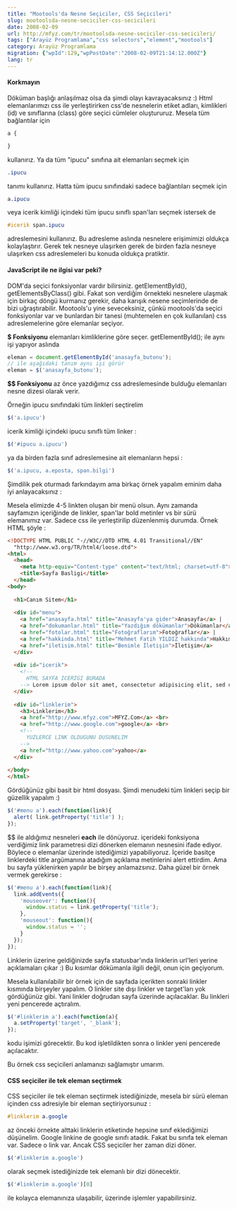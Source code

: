 ```yaml
---
title: "Mootools'da Nesne Seçiciler, CSS Seçicileri"
slug: mootoolsda-nesne-seciciler-css-secicileri
date: 2008-02-09
url: http://mfyz.com/tr/mootoolsda-nesne-seciciler-css-secicileri/
tags: ["Arayüz Programlama","css selectors","element","mootools"]
category: Arayüz Programlama
migration: {"wpId":129,"wpPostDate":"2008-02-09T21:14:12.000Z"}
lang: tr
---
```


#### Korkmayın

Döküman başlığı anlaşılmaz olsa da şimdi olayı kavrayacaksınız :) Html elemanlarımızı css ile yerleştirirken css'de nesnelerin etiket adları, kimlikleri (id) ve sınıflarına (class) göre seçici cümleler oluştururuz. Mesela tüm bağlantılar için
```css
a {

}

```
kullanırız. Ya da tüm "ipucu" sınıfına ait elemanları seçmek için
```css
.ipucu

```
tanımı kullanırız. Hatta tüm ipucu sınıfındaki sadece bağlantıları seçmek için
```css
a.ipucu

```
veya icerik kimliği içindeki tüm ipucu sınıflı span'ları seçmek istersek de
```css
#icerik span.ipucu

```
adreslemesini kullanırız. Bu adresleme aslında nesnelere erişimimizi oldukça kolaylaştırır. Gerek tek nesneye ulaşırken gerek de birden fazla nesneye ulaşırken css adreslemeleri bu konuda oldukça pratiktir.

#### JavaScript ile ne ilgisi var peki?

DOM'da seçici fonksiyonlar vardır bilirsiniz. getElementById(), getElementsByClass() gibi. Fakat son verdiğim örnekteki nesnelere ulaşmak için birkaç döngü kurmanız gerekir, daha karışık nesene seçimlerinde de bizi uğraştırabilir. Mootools'u yine seveceksiniz, çünkü mootools'da seçici fonksiyonlar var ve bunlardan bir tanesi (muhtemelen en çok kullanılan) css adreslemelerine göre elemanlar seçiyor.

**$ Fonksiyonu** elemanları kimliklerine göre seçer. getElementById(); ile aynı işi yapıyor aslında
```js
eleman = document.getElementById('anasayfa_butonu');
// ile aşağıdaki tanım aynı işi görür
eleman = $('anasayfa_butonu');
```
**$$ Fonksiyonu** az önce yazdığımız css adreslemesinde bulduğu elemanları nesne dizesi olarak verir.

Örneğin ipucu sınıfındaki tüm linkleri seçtirelim
```js
$('a.ipucu')

```
icerik kimliği içindeki ipucu sınıflı tüm linker :
```js
$('#ipucu a.ipucu')

```
ya da birden fazla sınıf adreslemesine ait elemanların hepsi :
```js
$('a.ipucu, a.eposta, span.bilgi')

```
Şimdilik pek oturmadı farkındayım ama birkaç örnek yapalım eminim daha iyi anlayacaksınız :

Mesela elimizde 4-5 linkten oluşan bir menü olsun. Aynı zamanda sayfamızın içeriğinde de linkler, span'lar bold metinler vs bir sürü elemanımız var. Sadece css ile yerleştirilip düzenlenmiş durumda. Örnek HTML şöyle :
```html
<!DOCTYPE HTML PUBLIC "-//W3C//DTD HTML 4.01 Transitional//EN"
  "http://www.w3.org/TR/html4/loose.dtd">
<html>
  <head>
    <meta http-equiv="Content-type" content="text/html; charset=utf-8">
    <title>Sayfa Basligi</title>
  </head>
<body>
  
  <h1>Canım Sitem</h1>
  
  <div id="menu">
    <a href="anasayfa.html" title="Anasayfa'ya gider">Anasayfa</a> |
    <a href="dokumanlar.html" title="Yazdığım dökümanlar">Dökümanlar</a> |
    <a href="fotolar.html" title="Fotoğraflarım">Fotoğraflar</a> |
    <a href="hakkinda.html" title="Mehmet Fatih YILDIZ hakkında">Hakkımda</a> |
    <a href="iletisim.html" title="Benimle İletişin">İletişim</a>
  </div>
  
  <div id="icerik">
    <!--
      HTML SAYFA ICERIGI BURADA
    --> Lorem ipsum dolor sit amet, consectetur adipisicing elit, sed do eiusmod tempor incididunt ut labore et dolore magna aliqua. Ut enim ad minim veniam, quis nostrud exercitation ullamco laboris nisi ut aliquip ex ea commodo consequat. Duis aute irure dolor in reprehenderit in voluptate velit esse cillum dolore eu fugiat nulla pariatur. Excepteur sint occaecat cupidatat non proident, sunt in culpa qui officia deserunt mollit anim id est laborum.
  </div>
  
  <div id="linklerim">
    <h3>Linklerim</h3>
    <a href="http://www.mfyz.com">MFYZ.Com</a> <br>
    <a href="http://www.google.com">google</a> <br>
    <!--
      YUZLERCE LINK OLDUGUNU DUSUNELIM
    -->
    <a href="http://www.yahoo.com">yahoo</a>
  </div>
  
</body>
</html>

```
Gördüğünüz gibi basit bir html dosyası. Şimdi menudeki tüm linkleri seçip bir güzellik yapalım :)
```js
$('#menu a').each(function(link){
  alert( link.getProperty('title') );
});

```
$$ ile aldığımız nesneleri **each** ile dönüyoruz. içerideki fonksiyona verdiğimiz link parametresi dizi dönerken elemanın nesnesini ifade ediyor. Böylece o elemanlar üzerinde istediğimizi yapabiliyoruz. İçeride basitçe linklerdeki title argümanına atadığım açıklama metinlerini alert ettirdim. Ama bu sayfa yüklenirken yapılır be birşey anlamazsınız. Daha güzel bir örnek vermek gerekirse :
```js
$('#menu a').each(function(link){
  link.addEvents({
    'mouseover': function(){
      window.status = link.getProperty('title');
    },
    'mouseout': function(){
      window.status = '';
    }
  });
});

```
Linklerin üzerine geldiğinizde sayfa statusbar'ında linklerin url'leri yerine açıklamaları çıkar :) Bu kısımlar dökümanla ilgili değil, onun için geçiyorum.

Mesela kullanılabilir bir örnek için de sayfada içerikten sonraki linkler kısmında birşeyler yapalım. O linkler site dışı linkler ve target'ları yok gördüğünüz gibi. Yani linkler doğrudan sayfa üzerinde açılacaklar. Bu linkleri yeni pencerede açtıralım.
```js
$('#linklerim a').each(function(a){
  a.setProperty('target', '_blank');
});

```
kodu işimizi görecektir. Bu kod işletildikten sonra o linkler yeni pencerede açılacaktır.

Bu örnek css seçicileri anlamanızı sağlamıştır umarım.

#### CSS seçiciler ile tek eleman seçtirmek

CSS seçiciler ile tek eleman seçtirmek istediğinizde, mesela bir sürü eleman içinden css adresiyle bir eleman seçtiriyorsunuz :
```css
#linklerim a.google

```
az önceki örnekte alttaki linklerin etiketinde hepsine sınıf eklediğimizi düşünelim. Google linkine de google sınıfı atadık. Fakat bu sınıfa tek eleman var. Sadece o link var. Ancak CSS seçiciler her zaman dizi döner.
```js
$('#linklerim a.google')

```
olarak seçmek istediğinizde tek elemanlı bir dizi dönecektir.
```js
$('#linklerim a.google')[0]

```
ile kolayca elemanınıza ulaşabilir, üzerinde işlemler yapabilirsiniz.